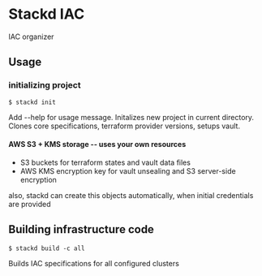 # Stackd IAC

IAC organizer

## Usage

### initializing project

~~~
$ stackd init
~~~

Add --help for usage message. Initalizes new project in current directory. Clones core specifications,
terraform provider versions, setups vault. 



#### AWS S3 + KMS storage -- uses your own resources

- S3 buckets for terraform states and vault data files
- AWS KMS encryption key for vault unsealing and S3 server-side encryption

also, stackd can create this objects automatically, when initial credentials are provided

## Building infrastructure code

~~~
$ stackd build -c all
~~~

Builds IAC specifications for all configured clusters